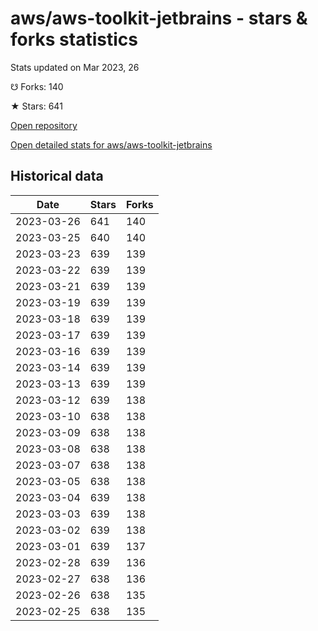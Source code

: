 # aws/aws-toolkit-jetbrains - stars & forks statistics

Stats updated on Mar 2023, 26

☋ Forks: 140

★ Stars: 641

[Open repository](https://github.com/aws/aws-toolkit-jetbrains)

[Open detailed stats for aws/aws-toolkit-jetbrains](https://reviewgithub.com/rep/aws/aws-toolkit-jetbrains)

## Historical data
| Date | Stars | Forks |
|------|-------|-------|
| 2023-03-26 | 641 | 140 | 
| 2023-03-25 | 640 | 140 | 
| 2023-03-23 | 639 | 139 | 
| 2023-03-22 | 639 | 139 | 
| 2023-03-21 | 639 | 139 | 
| 2023-03-19 | 639 | 139 | 
| 2023-03-18 | 639 | 139 | 
| 2023-03-17 | 639 | 139 | 
| 2023-03-16 | 639 | 139 | 
| 2023-03-14 | 639 | 139 | 
| 2023-03-13 | 639 | 139 | 
| 2023-03-12 | 639 | 138 | 
| 2023-03-10 | 638 | 138 | 
| 2023-03-09 | 638 | 138 | 
| 2023-03-08 | 638 | 138 | 
| 2023-03-07 | 638 | 138 | 
| 2023-03-05 | 638 | 138 | 
| 2023-03-04 | 639 | 138 | 
| 2023-03-03 | 639 | 138 | 
| 2023-03-02 | 639 | 138 | 
| 2023-03-01 | 639 | 137 | 
| 2023-02-28 | 639 | 136 | 
| 2023-02-27 | 638 | 136 | 
| 2023-02-26 | 638 | 135 | 
| 2023-02-25 | 638 | 135 | 

